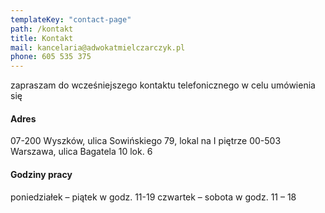 ```yaml
---
templateKey: "contact-page"
path: /kontakt
title: Kontakt
mail: kancelaria@adwokatmielczarczyk.pl
phone: 605 535 375
---
```


zapraszam do wcześniejszego kontaktu telefonicznego w celu umówienia się

#### Adres

07-200 Wyszków, ulica Sowińskiego 79, lokal na I piętrze
00-503 Warszawa, ulica Bagatela 10 lok. 6

#### Godziny pracy

poniedziałek – piątek w godz. 11-19
czwartek – sobota w godz. 11 – 18
